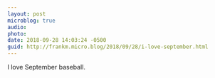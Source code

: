 ```yaml
---
layout: post
microblog: true
audio: 
photo: 
date: 2018-09-28 14:03:24 -0500
guid: http://frankm.micro.blog/2018/09/28/i-love-september.html
---
```

I love September baseball. 
